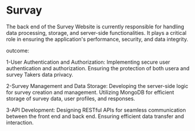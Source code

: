 # Survay
The back end of the Survey Website is currently responsible for handling data processing, storage, and server-side functionalities.
It plays a critical role in ensuring the application's performance, security, and data integrity.

outcome: 

1-User Authentication and Authorization:
Implementing secure user authentication and authorization.
Ensuring the protection of both usera and survey Takers data privacy.

2-Survey Management and Data Storage:
Developing the server-side logic for survey creation and management.
Utilizing MongoDB for efficient storage of survey data, user profiles, and responses.

3-API Development:
Designing RESTful APIs for seamless communication between the front end and back end.
Ensuring efficient data transfer and interaction.
